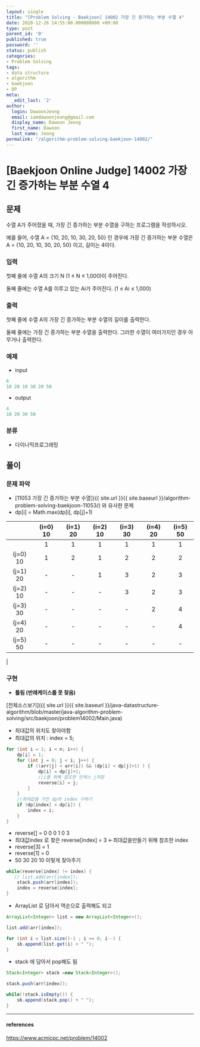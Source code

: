 ```yaml
---
layout: single
title: "[Problem Solving - Baekjoon] 14002 가장 긴 증가하는 부분 수열 4"
date: 2020-12-26 14:55:00.000000000 +09:00
type: post
parent_id: '0'
published: true
password: ''
status: publish
categories:
- Problem Solving
tags:
- data structure
- algorithm
- baekjoon
- DP
meta:
  _edit_last: '2'
author:
  login: DawoonJeong
  email: iamdawoonjeong@gmail.com
  display_name: Dawoon Jeong
  first_name: Dawoon
  last_name: Jeong
permalink: "/algorithm-problem-solving-baekjoon-14002/"
---
```

# [Baekjoon Online Judge] 14002 가장 긴 증가하는 부분 수열 4

## 문제
수열 A가 주어졌을 때, 가장 긴 증가하는 부분 수열을 구하는 프로그램을 작성하시오.

예를 들어, 수열 A = {10, 20, 10, 30, 20, 50} 인 경우에 가장 긴 증가하는 부분 수열은 A = {10, 20, 10, 30, 20, 50} 이고, 길이는 4이다.

### 입력
첫째 줄에 수열 A의 크기 N (1 ≤ N ≤ 1,000)이 주어진다.

둘째 줄에는 수열 A를 이루고 있는 Ai가 주어진다. (1 ≤ Ai ≤ 1,000)

### 출력
첫째 줄에 수열 A의 가장 긴 증가하는 부분 수열의 길이를 출력한다.

둘째 줄에는 가장 긴 증가하는 부분 수열을 출력한다. 그러한 수열이 여러가지인 경우 아무거나 출력한다.

### 예제

- input

```java
6
10 20 10 30 20 50
```

- output

```java
4
10 20 30 50
```

### 분류
- 다이나믹프로그래밍

## 풀이

### 문제 파악
- [11053 가장 긴 증가하는 부분 수열]({{ site.url }}{{ site.baseurl }}/algorithm-problem-solving-baekjoon-11053/) 와 유사한 문제
- dp[i] = Math.max(dp[i], dp[j]+1)


|           | (i=0) 10 | (i=1) 20 | (i=2) 10 | (i=3) 30 | (i=4) 20 | (i=5) 50 |
|:---------:|:--------:|:--------:|:--------:|:--------:|:--------:|:--------:|
|           |    1     |    1     |   1      |   1      |   1      |   1      |
| (j=0)  10 |    1     |    2     |   1      |   2      |   2      |   2      |
| (j=1)  20 |    -     |    -     |   1      |   3      |   2      |   3      |
| (j=2)  10 |    -     |    -     |  -       |   3      |   2      |   3      |
| (j=3)  30 |    -     |    -     |  -       |  -       |   2      |   4      |
| (j=4)  20 |    -     |    -     |  -       |  -       |  -       |   4      |
| (j=5)  50 |    -     |    -     |  -       |  -       |  -       |  -       |
|

### 구현

- **틀림 (반례케이스를 못 찾음)**

[전체소스보기]({{ site.url }}{{ site.baseurl }}/java-datastructure-algorithm/blob/master/java-algorithm-problem-solving/src/baekjoon/problem14002/Main.java)

- 최대값의 위치도 찾아야함
- 최대값의 위치 : index = 5;

```java
for (int i = 1; i < n; i++) {
    dp[i] = 1;
    for (int j = 0; j < i; j++) {
        if ((arr[j] < arr[i]) && (dp[i] < dp[j]+1) ) {
            dp[i] = dp[j]+1;
            //i를 위해 참조한 인덱스 j저장
            reverse[i] = j;
        }
    }
    //최대값을 가진 dp의 index 구하기
    if (dp[index] < dp[i]) {
        index = i;
    }
}

```

- reverse[] = 0 0 0 1 0 3
- 최대값index 로 찾은  reverse[index] = 3 <-최대값을만들기 위해 참조한  index  
- reverse[3] = 1
- reverse[1] = 0
- 50 30 20 10 이렇게 찾아주기

```java
while(reverse[index] != index) {
   // list.add(arr[index]);
    stack.push(arr[index]);
    index = reverse[index];
}
```

-  ArrayList 로 담아서 역순으로 출력해도 되고

```java
ArrayList<Integer> list = new ArrayList<Integer>();

list.add(arr[index]);

for (int i = list.size()-1 ; i >= 0; i--) {
    sb.append(list.get(i) + " ");
}
```

- stack 에 담아서 pop해도 됨

```java
Stack<Integer> stack =new Stack<Integer>();

stack.push(arr[index]);

while(!stack.isEmpty()) {
    sb.append(stack.pop() + " ");
}
```


---

#### references
<https://www.acmicpc.net/problem/14002>
